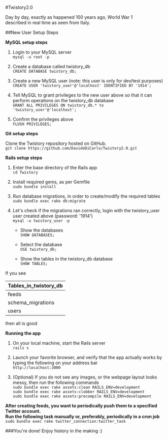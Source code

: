 #Twistory2.0

Day by day, exactly as happened 100 years ago, World War 1  
described in real time as seen from Italy.  

##New User Setup Steps

**MySQL setup steps**  

1. Login to your MySQL server  
`mysql -u root -p`  

2. Create a database called twistory_db  
`CREATE DATABASE twistory_db;`  

3. Create a new MySQL user (note: this user is only for dev/test purposes)  
`CREATE USER 'twistory_user'@'localhost' IDENTIFIED BY '1914';`  

4. Tell MySQL to grant privileges to the new user above so that it can perform operations on the twistory_db database  
`GRANT ALL PRIVILEGES ON twistory_db.* to 'twistory_user'@'localhost';`  

5. Confirm the privileges above  
`FLUSH PRIVILEGES;`    

**Git setup steps**  

Clone the Twistory repository hosted on GitHub.  
`git clone https://github.com/DavideDiCarlo/Twistory2.0.git`    

**Rails setup steps**  

1. Enter the base directory of the Rails app  
`cd Twistory`  

2. Install required gems, as per Gemfile  
`sudo bundle install`  

3. Run database migrations, in order to create/modify the required tables  
`sudo bundle exec rake db:migrate`  

4. Let's check if the migrations ran correctly, login with the twistory_user user created above (password: '1914')  
`mysql -u twistory_user -p`  

	- Show the databases  
	`SHOW DATABASES;`  

	- Select the database  
	`USE twistory_db;`  

	- Show the tables in the twistory_db database  
	`SHOW TABLES;`  

  If you see

  | Tables_in_twistory_db |
  |-----------------------|
  | feeds                 |
  | schema_migrations     |
  | users                 |

  then all is good    

**Running the app**    

1. On your local machine, start the Rails server  
`rails s`  

2. Launch your favorite browser, and verify that the app actually works by typing the following on your address bar  
`http://localhost:3000`  

3. (Optional) If you do not see any images, or the webpage layout looks messy, then run the following commands  
`sudo bundle exec rake assets:clean RAILS_ENV=development`  
`sudo bundle exec rake assets:clobber RAILS_ENV=development`  
`sudo bundle exec rake assets:precompile RAILS_ENV=development`    

**After creating feeds, you want to periodically push them to a specified Twitter account.**  
**Run the following task manually or, preferably, periodically in a cron job**  
`sudo bundle exec rake twitter_connection:twitter_task`    

###You're done! Enjoy history in the making :)  

